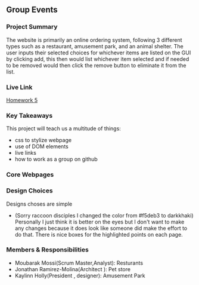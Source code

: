 ## Group Events

### Project Summary

The website is primarily an online ordering system, following 3 different types such as a restaurant, amusement park, and an animal shelter. The user inputs their selected choices for whichever items are listed on the GUI by clicking add, this then would list whichever item selected and if needed to be removed would then click the remove button to eliminate it from the list.

### Live Link

[Homework 5](https://kayholly.github.io/raccoons/Homework-5)

### Key Takeaways

This project will teach us a multitude of things:
- css to stylize webpage
- use of DOM elements
- live links
- how to work as a group on github 


### Core Webpages

<!-- List core webpages and briefly describe the page of them -->

### Design Choices 

Designs choses are simple 
- (Sorry raccoon disciples I changed the color from #f5deb3 to darkkhaki)
Personally I just think it is better on the eyes but I don't want to make any changes because it does look like someone did make the effort to do that. There is nice boxes for the highlighted points on each page.


### Members & Responsibilities

<!-- List all members, their roles, and their scenario titles -->
- Moubarak Mossi(Scrum Master,Analyst): Resturants 
- Jonathan Ramirez-Molina(Architect ): Pet store
- Kaylinn Holly(President , designer): Amusement Park